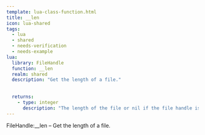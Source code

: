 ```yaml
---
template: lua-class-function.html
title: __len
icon: lua-shared
tags:
  - lua
  - shared
  - needs-verification
  - needs-example
lua:
  library: FileHandle
  function: __len
  realm: shared
  description: "Get the length of a file."
  
  
  returns:
    - type: integer
      description: "The length of the file or nil if the file handle is invalid."
---
```


<div class="lua__search__keywords">
FileHandle:__len &#x2013; Get the length of a file.
</div>
